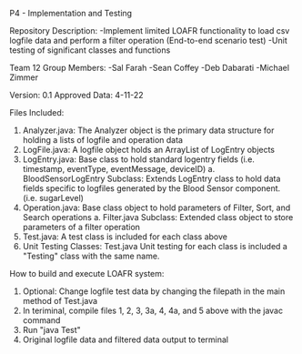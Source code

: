 P4 - Implementation and Testing

Repository Description:
  -Implement limited LOAFR functionality to load csv logfile data
   and perform a filter operation (End-to-end scenario test)
  -Unit testing of significant classes and functions

Team 12 Group Members:
  -Sal Farah
  -Sean Coffey
  -Deb Dabarati
  -Michael Zimmer

Version: 0.1
Approved Data: 4-11-22
  
Files Included:
  1. Analyzer.java: The Analyzer object is the primary data structure
     for holding a lists of logfile and operation data
  2. LogFile.java: A logfile object holds an ArrayList of LogEntry 
     objects
  3. LogEntry.java: Base class to hold standard logentry fields 
     (i.e. timestamp, eventType, eventMessage, deviceID)
    a. BloodSensorLogEntry Subclass: Extends LogEntry class to hold data 
       fields specific to logfiles generated by the Blood Sensor component.
       (i.e. sugarLevel)
  4. Operation.java: Base class object to hold parameters of Filter, Sort, 
     and Search operations
    a. Filter.java Subclass: Extended class object to store parameters of a filter
       operation
  5. Test.java: A test class is included for each class above
  6. Unit Testing Classes: <Class Name>Test.java
     Unit testing for each class is included a "Testing" class with
     the same name.

How to build and execute LOAFR system:
  1. Optional: Change logfile test data by changing the filepath
     in the main method of Test.java
  2. In teriminal, compile files 1, 2, 3, 3a, 4, 4a, and 5 above with the 
     javac command
  3. Run "java Test"
  4. Original logfile data and filtered data output to terminal

